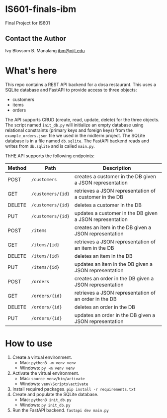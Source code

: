 # IS601-finals-ibm
Final Project for IS601

## Contact the Author
Ivy Blossom B. Manalang
ibm@njit.edu

# What's here
This repo contains a REST API backend for a dosa restaurant. This uses a SQLite database and FastAPI to provide access to three objects: 
- customers
- items
- orders

The API supports CRUD (create, read, update, delete) for the three objects. The script named `init_db.py` will initialize an empty database using relational constraints (primary keys and foreign keys) from the `example_orders.json` file we used in the midterm project. The SQLite database is in a file named `db.sqlite`. The FastAPI backend reads and writes from `db.sqlite` and is called `main.py`.

ThHE API supports the following endpoints:

| Method | Path | Description |
|--------|------|-------------|
| POST | `/customers` | creates a customer in the DB given a JSON representation |
| GET | `/customers/{id}` | retrieves a JSON representation of a customer in the DB |
| DELETE | `/customers/{id}` | deletes a customer in the DB |
| PUT | `/customers/{id}` | updates a customer in the DB given a JSON representation |
| POST | `/items` | creates an item in the DB given a JSON representation |
| GET | `/items/{id}` | retrieves a JSON representation of an item in the DB |
| DELETE | `/items/{id}` | deletes an item in the DB |
| PUT | `/items/{id}` | updates an item in the DB given a JSON representation |
| POST | `/orders` | creates an order in the DB given a JSON representation |
| GET | `/orders/{id}` | retrieves a JSON representation of an order in the DB |
| DELETE | `/orders/{id}` | deletes an order in the DB |
| PUT | `/orders/{id}` | updates an order in the DB given a JSON representation| 


# How to use
1. Create a virtual environment.
    - Mac: `python3 -m venv venv`
    - Windows: `py -m venv venv`
2. Activate the virtual environment.
    - Mac: `source venv/bin/activate`
    - Windows: `venv\Scripts\activate`
3. Install required packages.
    `pip install -r requirements.txt`
4. Create and populate the SQLite database.
    - Mac: `python3 init_db.py`
    - Windows: `py init_db.py`
5. Run the FastAPI backend.
    `fastapi dev main.py`